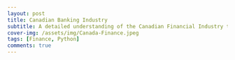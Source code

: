 ```yaml
---
layout: post
title: Canadian Banking Industry 
subtitle: A detailed understanding of the Canadian Financial Industry through Data.
cover-img: /assets/img/Canada-Finance.jpeg
tags: [Finance, Python]
comments: true
---
```



